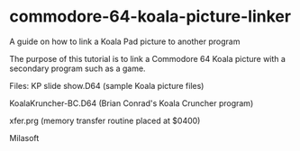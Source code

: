 # commodore-64-koala-picture-linker
A guide on how to link a Koala Pad picture to another program

The purpose of this tutorial is to link a Commodore 64 Koala picture with a secondary program such as a game.

Files:
KP slide show.D64 (sample Koala picture files)

KoalaKruncher-BC.D64 (Brian Conrad's Koala Cruncher program)

xfer.prg (memory transfer routine placed at $0400)

Milasoft
